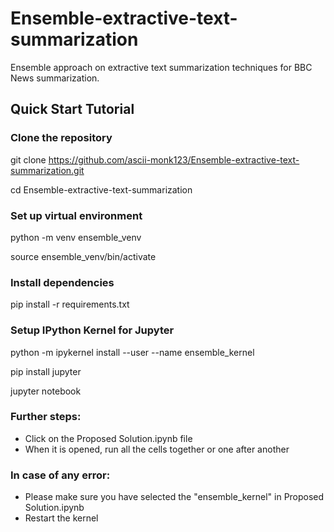 # Ensemble-extractive-text-summarization

Ensemble approach on extractive text summarization techniques for BBC News summarization.

## Quick Start Tutorial

### Clone the repository

git clone https://github.com/ascii-monk123/Ensemble-extractive-text-summarization.git

cd Ensemble-extractive-text-summarization

### Set up virtual environment

python -m venv ensemble_venv

source ensemble_venv/bin/activate

### Install dependencies

pip install -r requirements.txt

### Setup IPython Kernel for Jupyter

python -m ipykernel install --user --name ensemble_kernel

pip install jupyter

jupyter notebook

### Further steps:

- Click on the Proposed Solution.ipynb file
- When it is opened, run all the cells together or one after another

### In case of any error:

- Please make sure you have selected the "ensemble_kernel" in Proposed Solution.ipynb
- Restart the kernel
